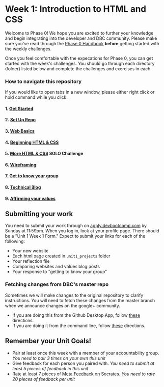 # Week 1: Introduction to HTML and CSS

Welcome to Phase 0! We hope you are excited to further your knowledge and begin integrating into the developer and DBC community. Please make sure you've read through the [Phase 0 Handbook](https://github.com/devbootcamp/phase_0_handbook) **before** getting started with the weekly challenges. 

Once you feel comfortable with the expecations for Phase 0, you can get started with the week's challenges. You should go through each directory (folder) listed below and complete the challenges and exercises in each.  

### How to navigate this repository
If you would like to open tabs in a new window, please either right click or hold command while you click. 

#### 1. [Get Started](1_Get_Started)
#### 2. [Set Up Repo](2_set_up_repo)
#### 3. [Web Basics](3_web_basics)
#### 4. [Beginning HTML & CSS](4_beginning_HTML_CSS)
#### 5. [More HTML & CSS](5_HTML_CSS_solo_challenge) **SOLO Challenge**
#### 6. [Wireframing](6_wireframing/)
#### 7. [Get to know your group](7_get_to_know_your_group)
#### 8. [Technical Blog](8_technical_blog)
#### 9. [Affirming your values](9_cultural_blog.md)

## Submitting your work

You need to submit your work through on [apply.devbootcamp.com](apply.devbootcamp.com) by Sunday at 11:59pm. When you log in, look at your profile page. There should be a "Unit 1 Week 1 Form." Expect to submit your links for each of the following:

* Your new website
* Each html page created in `unit1_projects` folder
* Your reflection file
* Comparing websites and values blog posts
* Your response to "getting to know your group" 

### Fetching changes from DBC's master repo
Sometimes we will make changes to the original repository to clarify instructions. You will need to fetch these changes from the master branch when we announce changes on the google+ community.

- If you are doing this from the Github Desktop App, follow [these](http://stackoverflow.com/questions/11394349/upstream-pulls-with-the-github-desktop-client
)
directions. 
- If you are doing it from the command line, follow [these](https://help.github.com/articles/syncing-a-fork) directions.

## Remember your Unit Goals!
- Pair at least once this week with a member of your accountability group.  *You need to pair 3 times on your own this unit*
- Give feedback for each person you paired with. *You need to submit at least 5 pieces of feedback in this unit*
- Rate at least 7 pieces of [Meta Feedback](https://socrates.devbootcamp.com/feedback) on Socrates. *You need to rate 20 pieces of feedback per unit*

